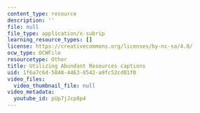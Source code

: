```yaml
---
content_type: resource
description: ''
file: null
file_type: application/x-subrip
learning_resource_types: []
license: https://creativecommons.org/licenses/by-nc-sa/4.0/
ocw_type: OCWFile
resourcetype: Other
title: Utilizing Abundant Resources captions
uid: 1f6a7c6d-5848-4463-8542-a9fc52cd01f0
video_files:
  video_thumbnail_file: null
video_metadata:
  youtube_id: pUp7jJcp8p4
---
```

